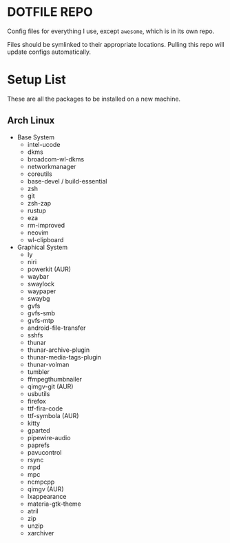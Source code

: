 DOTFILE REPO
============

Config files for everything I use, except `awesome`, which is in its own repo.

Files should be symlinked to their appropriate locations. Pulling this repo will update configs
automatically.

Setup List
==========

These are all the packages to be installed on a new machine.

Arch Linux
----------

- Base System
    - intel-ucode
    - dkms
    - broadcom-wl-dkms
    - networkmanager
    - coreutils
    - base-devel / build-essential
    - zsh
    - git
    - zsh-zap
    - rustup
    - eza
    - rm-improved
    - neovim
    - wl-clipboard
- Graphical System
    - ly
    - niri
    - powerkit (AUR)
    - waybar
    - swaylock
    - waypaper
    - swaybg
    - gvfs
    - gvfs-smb
    - gvfs-mtp
    - android-file-transfer
    - sshfs
    - thunar
    - thunar-archive-plugin
    - thunar-media-tags-plugin
    - thunar-volman
    - tumbler
    - ffmpegthumbnailer
    - qimgv-git (AUR)
    - usbutils
    - firefox
    - ttf-fira-code
    - ttf-symbola (AUR)
    - kitty
    - gparted
    - pipewire-audio
    - paprefs
    - pavucontrol
    - rsync
    - mpd
    - mpc
    - ncmpcpp
    - qimgv (AUR)
    - lxappearance
    - materia-gtk-theme
    - atril
    - zip
    - unzip
    - xarchiver
